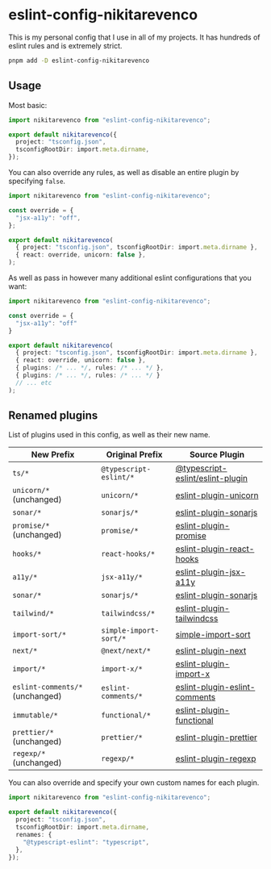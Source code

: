 # eslint-config-nikitarevenco

This is my personal config that I use in all of my projects. It has hundreds of eslint rules and is extremely strict.

```sh
pnpm add -D eslint-config-nikitarevenco
```

## Usage

Most basic:

```ts
import nikitarevenco from "eslint-config-nikitarevenco";

export default nikitarevenco({
  project: "tsconfig.json",
  tsconfigRootDir: import.meta.dirname,
});
```

You can also override any rules, as well as disable an entire plugin by specifying `false`.

```ts
import nikitarevenco from "eslint-config-nikitarevenco";

const override = {
  "jsx-a11y": "off",
};

export default nikitarevenco(
  { project: "tsconfig.json", tsconfigRootDir: import.meta.dirname },
  { react: override, unicorn: false },
);
```

As well as pass in however many additional eslint configurations that you want:

```ts
import nikitarevenco from "eslint-config-nikitarevenco";

const override = {
  "jsx-a11y": "off"
}

export default nikitarevenco(
  { project: "tsconfig.json", tsconfigRootDir: import.meta.dirname },
  { react: override, unicorn: false },
  { plugins: /* ... */, rules: /* ... */ },
  { plugins: /* ... */, rules: /* ... */ }
  // ... etc
);
```

## Renamed plugins

List of plugins used in this config, as well as their new name.

| New Prefix                      | Original Prefix        | Source Plugin                                                                                               |
| ------------------------------- | ---------------------- | ----------------------------------------------------------------------------------------------------------- |
| `ts/*`                          | `@typescript-eslint/*` | [@typescript-eslint/eslint-plugin](https://github.com/typescript-eslint/typescript-eslint)                  |
| `unicorn/*` (unchanged)         | `unicorn/*`            | [eslint-plugin-unicorn](https://github.com/sindresorhus/eslint-plugin-unicorn)                              |
| `sonar/*`                       | `sonarjs/*`            | [eslint-plugin-sonarjs](https://github.com/SonarSource/eslint-plugin-sonarjs)                               |
| `promise/*` (unchanged)         | `promise/*`            | [eslint-plugin-promise](https://github.com/eslint-community/eslint-plugin-promise)                          |
| `hooks/*`                       | `react-hooks/*`        | [eslint-plugin-react-hooks](https://github.com/facebook/react/tree/main/packages/eslint-plugin-react-hooks) |
| `a11y/*`                        | `jsx-a11y/*`           | [eslint-plugin-jsx-a11y](https://github.com/jsx-eslint/eslint-plugin-jsx-a11y)                              |
| `sonar/*`                       | `sonarjs/*`            | [eslint-plugin-sonarjs](https://github.com/SonarSource/eslint-plugin-sonarjs)                               |
| `tailwind/*`                    | `tailwindcss/*`        | [eslint-plugin-tailwindcss](https://github.com/tailwindlabs/eslint-plugin-tailwindcss)                      |
| `import-sort/*`                 | `simple-import-sort/*` | [simple-import-sort](https://github.com/lydell/eslint-plugin-simple-import-sort)                            |
| `next/*`                        | `@next/next/*`         | [eslint-plugin-next](https://github.com/nextjs/eslint-plugin-next)                                          |
| `import/*`                      | `import-x/*`           | [eslint-plugin-import-x](https://github.com/import-x/eslint-plugin-import-x)                                |
| `eslint-comments/*` (unchanged) | `eslint-comments/*`    | [eslint-plugin-eslint-comments](https://github.com/mysticatea/eslint-plugin-eslint-comments)                |
| `immutable/*`                   | `functional/*`         | [eslint-plugin-functional](https://github.com/functional/eslint-plugin-functional)                          |
| `prettier/*` (unchanged)        | `prettier/*`           | [eslint-plugin-prettier](https://github.com/prettier/eslint-plugin-prettier)                                |
| `regexp/*` (unchanged)          | `regexp/*`             | [eslint-plugin-regexp](https://github.com/swigg/eslint-plugin-regexp)                                       |

You can also override and specify your own custom names for each plugin.

```ts
import nikitarevenco from "eslint-config-nikitarevenco";

export default nikitarevenco({
  project: "tsconfig.json",
  tsconfigRootDir: import.meta.dirname,
  renames: {
    "@typescript-eslint": "typescript",
  },
});
```
